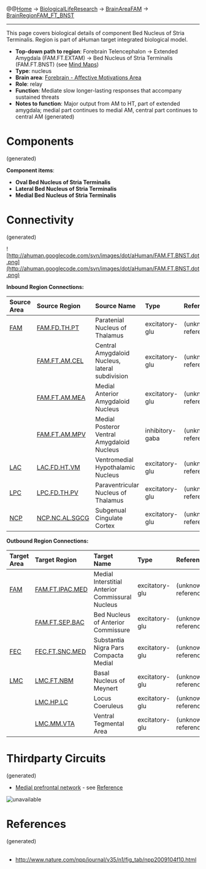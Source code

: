 @@[Home](Home.md) -> [BiologicalLifeResearch](BiologicalLifeResearch.md) -> [BrainAreaFAM](BrainAreaFAM.md) -> [BrainRegionFAM\_FT\_BNST](BrainRegionFAM_FT_BNST.md)

---


This page covers biological details of component Bed Nucleus of Stria Terminalis.
Region is part of aHuman target integrated biological model.

  * **Top-down path to region**: Forebrain Telencephalon -> Extended Amygdala (FAM.FT.EXTAM) -> Bed Nucleus of Stria Terminalis (FAM.FT.BNST) (see [Mind Maps](OverallMindMaps.md))
  * **Type**: nucleus
  * **Brain area**: [Forebrain - Affective Motivations Area](BrainAreaFAM.md)
  * **Role**: relay
  * **Function**: Mediate slow longer-lasting responses that accompany sustained threats
  * **Notes to function**: Major output from AM to HT, part of extended amygdala; medial part continues to medial AM, central part continues to central AM
(generated)
# Components #
(generated)


**Component items**:
  * **Oval Bed Nucleus of Stria Terminalis**
  * **Lateral Bed Nucleus of Stria Terminalis**
  * **Medial Bed Nucleus of Stria Terminalis**

# Connectivity #
(generated)


![http://ahuman.googlecode.com/svn/images/dot/aHuman/FAM.FT.BNST.dot.png](http://ahuman.googlecode.com/svn/images/dot/aHuman/FAM.FT.BNST.dot.png)

**Inbound Region Connections:**

| **Source Area** | **Source Region** | **Source Name** | **Type** | **Reference** |
|:----------------|:------------------|:----------------|:---------|:--------------|
| [FAM](BrainAreaFAM.md) | [FAM.FD.TH.PT](BrainRegionFAM_FD_TH_PT.md) | Paratenial Nucleus of Thalamus | excitatory-glu | (unknown reference) |
|                 | [FAM.FT.AM.CEL](BrainRegionFAM_FT_AM_CEL.md) | Central Amygdaloid Nucleus, lateral subdivision | excitatory-glu | (unknown reference) |
|                 | [FAM.FT.AM.MEA](BrainRegionFAM_FT_AM_MEA.md) | Medial Anterior Amygdaloid Nucleus | excitatory-glu | (unknown reference) |
|                 | [FAM.FT.AM.MPV](BrainRegionFAM_FT_AM_MPV.md) | Medial Posteror Ventral Amygdaloid Nucleus | inhibitory-gaba | (unknown reference) |
| [LAC](BrainAreaLAC.md) | [LAC.FD.HT.VM](BrainRegionLAC_FD_HT_VM.md) | Ventromedial Hypothalamic Nucleus | excitatory-glu | (unknown reference) |
| [LPC](BrainAreaLPC.md) | [LPC.FD.TH.PV](BrainRegionLPC_FD_TH_PV.md) | Paraventricular Nucleus of Thalamus | excitatory-glu | (unknown reference) |
| [NCP](BrainAreaNCP.md) | [NCP.NC.AL.SGCG](BrainRegionNCP_NC_AL_SGCG.md) | Subgenual Cingulate Cortex | excitatory-glu | (unknown reference) |

**Outbound Region Connections:**

| **Target Area** | **Target Region** | **Target Name** | **Type** | **Reference** |
|:----------------|:------------------|:----------------|:---------|:--------------|
| [FAM](BrainAreaFAM.md) | [FAM.FT.IPAC.MED](BrainRegionFAM_FT_IPAC_MED.md) | Medial Interstitial Anterior Commissural Nucleus | excitatory-glu | (unknown reference) |
|                 | [FAM.FT.SEP.BAC](BrainRegionFAM_FT_SEP_BAC.md) | Bed Nucleus of Anterior Commissure | excitatory-glu | (unknown reference) |
| [FEC](BrainAreaFEC.md) | [FEC.FT.SNC.MED](BrainRegionFEC_FT_SNC_MED.md) | Substantia Nigra Pars Compacta Medial | excitatory-glu | (unknown reference) |
| [LMC](BrainAreaLMC.md) | [LMC.FT.NBM](BrainRegionLMC_FT_NBM.md) | Basal Nucleus of Meynert | excitatory-glu | (unknown reference) |
|                 | [LMC.HP.LC](BrainRegionLMC_HP_LC.md) | Locus Coeruleus | excitatory-glu | (unknown reference) |
|                 | [LMC.MM.VTA](BrainRegionLMC_MM_VTA.md) | Ventral Tegmental Area | excitatory-glu | (unknown reference) |

# Thirdparty Circuits #
(generated)

  * [Medial prefrontal network](http://www.nature.com/npp/journal/v35/n1/images/npp2009104f10.jpg) - see [Reference](http://www.nature.com/npp/journal/v35/n1/fig_tab/npp2009104f10.html)

<img src='http://www.nature.com/npp/journal/v35/n1/images/npp2009104f10.jpg' alt='unavailable'>


<h1>References</h1>
(generated)<br>
<br>
<ul><li><a href='http://www.nature.com/npp/journal/v35/n1/fig_tab/npp2009104f10.html'>http://www.nature.com/npp/journal/v35/n1/fig_tab/npp2009104f10.html</a></li></ul>
